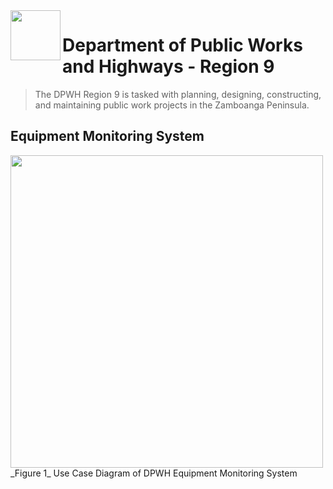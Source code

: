 <img align = "left" src= "https://github.com/lhbsaldana/itelective3-web/blob/53c20d08291ee007d22475dc504d81755d2fb8f0/DPWH_Logo-removebg-preview.png" width="80"/> 

# Department of Public Works and Highways - Region 9 
> The DPWH Region 9 is tasked with planning, designing, constructing, and maintaining public work projects in the Zamboanga Peninsula.

## Equipment Monitoring System 
<img align = "center" src= "https://github.com/lhbsaldana/itelective3-web/blob/main/equipment%20monitoring%20system.PNG" height="500"/> 
_Figure 1_ Use Case Diagram of DPWH Equipment Monitoring System  
